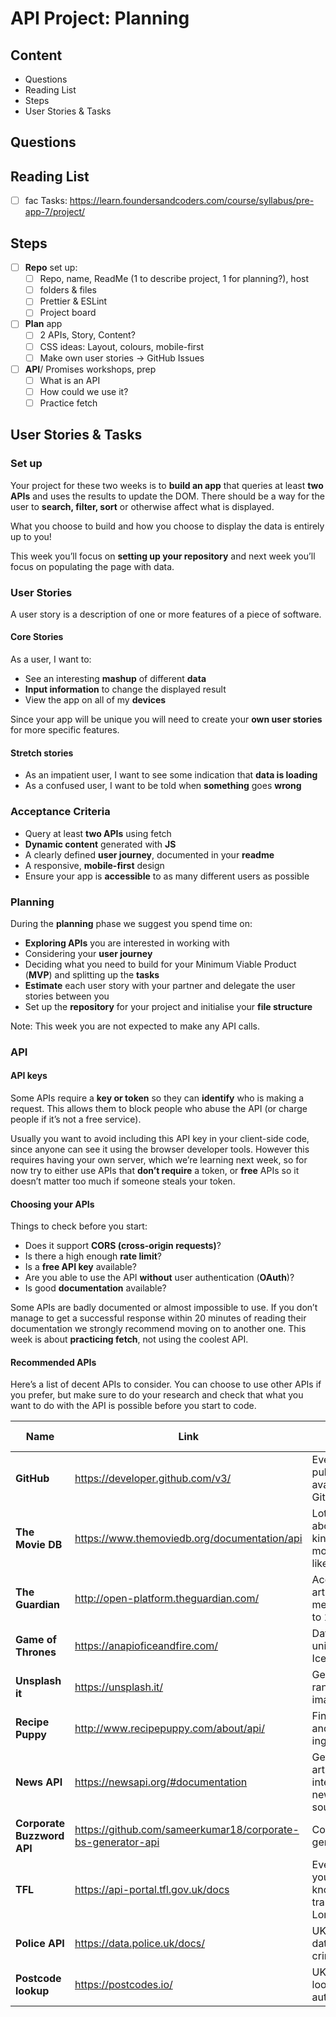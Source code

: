 # API Project: Planning

## Content

- Questions
- Reading List
- Steps
- User Stories & Tasks

## Questions

## Reading List

- [ ] fac Tasks: <https://learn.foundersandcoders.com/course/syllabus/pre-app-7/project/>

## Steps

- [ ] **Repo** set up:
  - [ ] Repo, name, ReadMe (1 to describe project, 1 for planning?), host
  - [ ] folders & files
  - [ ] Prettier & ESLint
  - [ ] Project board
- [ ] **Plan** app
  - [ ] 2 APIs, Story, Content?
  - [ ] CSS ideas: Layout, colours, mobile-first
  - [ ] Make own user stories &rarr; GitHub Issues
- [ ] **API**/ Promises workshops, prep
  - [ ] What is an API
  - [ ] How could we use it?
  - [ ] Practice fetch

## User Stories & Tasks

### Set up

Your project for these two weeks is to **build an app** that queries at least **two APIs** and uses the results to update the DOM. There should be a way for the user to **search, filter, sort** or otherwise affect what is displayed.

What you choose to build and how you choose to display the data is entirely up to you!

This week you’ll focus on **setting up your repository** and next week you’ll focus on populating the page with data.

### User Stories

A user story is a description of one or more features of a piece of software.

#### Core Stories

As a user, I want to:

- See an interesting **mashup** of different **data**
- **Input information** to change the displayed result
- View the app on all of my **devices**

Since your app will be unique you will need to create your **own user stories** for more specific features.

#### Stretch stories

- As an impatient user, I want to see some indication that **data is loading**
- As a confused user, I want to be told when **something** goes **wrong**

### Acceptance Criteria

- Query at least **two APIs** using fetch
- **Dynamic content** generated with **JS**
- A clearly defined **user journey**, documented in your **readme**
- A responsive, **mobile-first** design
- Ensure your app is **accessible** to as many different users as possible

### Planning

During the **planning** phase we suggest you spend time on:

- **Exploring APIs** you are interested in working with
- Considering your **user journey**
- Deciding what you need to build for your Minimum Viable Product (**MVP**) and splitting up the **tasks**
- **Estimate** each user story with your partner and delegate the user stories between you
- Set up the **repository** for your project and initialise your **file structure**

Note: This week you are not expected to make any API calls.

### API

#### API keys

Some APIs require a **key or token** so they can **identify** who is making a request. This allows them to block people who abuse the API (or charge people if it’s not a free service).

Usually you want to avoid including this API key in your client-side code, since anyone can see it using the browser developer tools. However this requires having your own server, which we’re learning next week, so for now try to either use APIs that **don’t require** a token, or **free** APIs so it doesn’t matter too much if someone steals your token.

#### Choosing your APIs

Things to check before you start:

- Does it support **CORS (cross-origin requests)**?
- Is there a high enough **rate limit**?
- Is a **free API key** available?
- Are you able to use the API **without** user authentication (**OAuth**)?
- Is good **documentation** available?

Some APIs are badly documented or almost impossible to use. If you don’t manage to get a successful response within 20 minutes of reading their documentation we strongly recommend moving on to another one. This week is about **practicing fetch**, not using the coolest API.

#### Recommended APIs

Here’s a list of decent APIs to consider. You can choose to use other APIs if you prefer, but make sure to do your research and check that what you want to do with the API is possible before you start to code.

| Name                       | Link                                                          | Info                                                    | API key required?  | Rate limit?             |
| -------------------------- | ------------------------------------------------------------- | ------------------------------------------------------- | ------------------ | ----------------------- |
| **GitHub**                 | <https://developer.github.com/v3/>                            | Everything publically available on GitHub               | No                 | Yes                     |
| **The Movie DB**           | <https://www.themoviedb.org/documentation/api>                | Lots of info about all kinds of movies, a bit like IMDB | Yes, it’s free     | 40 requests per 10s     |
| **The Guardian**           | <http://open-platform.theguardian.com/>                       | Access to articles and media back to 1999!              | Yes (free)         | 12 requests per 1s      |
| **Game of Thrones**        | <https://anapioficeandfire.com/>                              | Data from the universe of Ice and Fire                  | No                 | 20,000 requests per day |
| **Unsplash it**            | <https://unsplash.it/>                                        | Generates random images                                 | No                 | Not clear               |
| **Recipe Puppy**           | <http://www.recipepuppy.com/about/api/>                       | Find recipes and ingredients                            | No                 | 1,000 per day           |
| **News API**               | <https://newsapi.org/#documentation>                          | Get links to articles from international news sources   | Yes                | No                      |
| **Corporate Buzzword API** | <https://github.com/sameerkumar18/corporate-bs-generator-api> | Corporate BS generator                                  | No                 | No                      |
| **TFL**                    | <https://api-portal.tfl.gov.uk/docs>                          | Everything you need to know about transport in London   | Optional           | Yes                     |
| **Police API**             | <https://data.police.uk/docs/>                                | UK police data on crimes                                | No 15 requests per | 1s                      |
| **Postcode lookup**        | <https://postcodes.io/>                                       | UK Postcode lookup and autocomplete                     | No                 | No                      |
